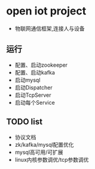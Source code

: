# open iot project
- 物联网通信框架,连接人与设备

## 运行
- 配置、启动zookeeper
- 配置、启动kafka
- 启动mysql
- 启动Dispatcher
- 启动TcpServer
- 启动每个Service

## TODO list
- 协议文档
- zk/kafka/mysql配置优化
- mysql高可用/可扩展
- linux内核参数调优/tcp参数调优



